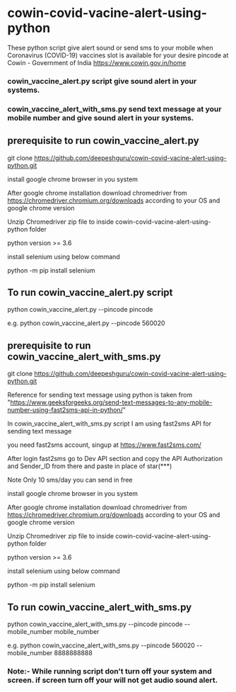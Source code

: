 # cowin-covid-vacine-alert-using-python
These python script give alert sound or send sms to your mobile when Coronavirus (COVID-19) vaccines slot is available for your desire pincode at Cowin - Government of India https://www.cowin.gov.in/home

### cowin_vaccine_alert.py script give sound alert in your systems.
### cowin_vaccine_alert_with_sms.py send text message at your mobile number and give sound alert in your systems.

## prerequisite to run cowin_vaccine_alert.py
git clone https://github.com/deepeshguru/cowin-covid-vacine-alert-using-python.git

install google chrome browser in you system

After google chrome installation download chromedriver from https://chromedriver.chromium.org/downloads according to your OS and google chrome version

Unzip Chromedriver zip file to inside cowin-covid-vacine-alert-using-python folder

python version >= 3.6

install selenium using below command

python -m pip install selenium

## To run cowin_vaccine_alert.py script

python cowin_vaccine_alert.py --pincode pincode

e.g. python cowin_vaccine_alert.py --pincode 560020

## prerequisite to run cowin_vaccine_alert_with_sms.py

git clone https://github.com/deepeshguru/cowin-covid-vacine-alert-using-python.git

Reference for sending text message using python is taken from "https://www.geeksforgeeks.org/send-text-messages-to-any-mobile-number-using-fast2sms-api-in-python/"

In cowin_vaccine_alert_with_sms.py script I am using fast2sms API for sending text message

you need fast2sms account, singup at https://www.fast2sms.com/

After login fast2sms go to Dev API section and copy the  API Authorization and Sender_ID from there and paste in place of star(***)

Note Only 10 sms/day you can send in free

install google chrome browser in you system

After google chrome installation download chromedriver from https://chromedriver.chromium.org/downloads according to your OS and google chrome version

Unzip Chromedriver zip file to inside cowin-covid-vacine-alert-using-python folder


python version >= 3.6

install selenium using below command

python -m pip install selenium


## To run cowin_vaccine_alert_with_sms.py
python cowin_vaccine_alert_with_sms.py --pincode pincode --mobile_number mobile_number

e.g. python cowin_vaccine_alert_with_sms.py --pincode 560020 --mobile_number 8888888888

### Note:- While running script don't turn off your system and screen. if screen turn off your will not get audio sound alert.
